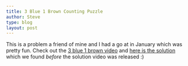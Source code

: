 ```yaml
---
title: 3 Blue 1 Brown Counting Puzzle
author: Steve
type: blog
layout: post
---
```


This is a problem a friend of mine and I had a go at in January which was pretty fun. Check out the [3 blue 1 brown video](https://www.youtube.com/watch?v=HEfHFsfGXjs) and [here is the solution](https://github.com/dcxSt/Maths-and-Physics-problems/blob/master/3_Blue_1_Brown_Jan_2019_Challenge.pdf) which we found *before* the solution video was released :)



